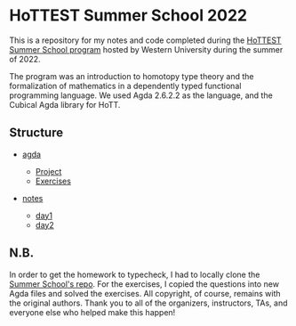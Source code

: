 # HoTTEST Summer School 2022

This is a repository for my notes and code completed during the 
[HoTTEST Summer School program](https://uwo.ca/math/faculty/kapulkin/seminars/hottest_summer_school_2022.html) 
hosted by Western University during the summer of 2022.

The program was an introduction to homotopy type theory and the formalization of mathematics in a
dependently typed functional programming language. We used Agda 2.6.2.2 as the language, and
the Cubical Agda library for HoTT.

## Structure

* [agda](https://github.com/KripkesBeard/hottest-summer-school/tree/master/agda)
    - [Project](https://github.com/KripkesBeard/hottest-summer-school/tree/master/agda/Project)
    - [Exercises](https://github.com/KripkesBeard/hottest-summer-school/tree/master/agda/Exercises)

* [notes](https://github.com/KripkesBeard/hottest-summer-school/tree/master/notes)
    - [day1]()
    - [day2]()

## N.B.

In order to get the homework to typecheck, I had to locally clone the 
[Summer School's repo](https://github.com/martinescardo/HoTTEST-Summer-School). 
For the exercises, I copied the questions into new Agda files and solved the
exercises. All copyright, of course, remains with the original authors. Thank 
you to all of the organizers, instructors, TAs, and everyone else who helped
make this happen!
